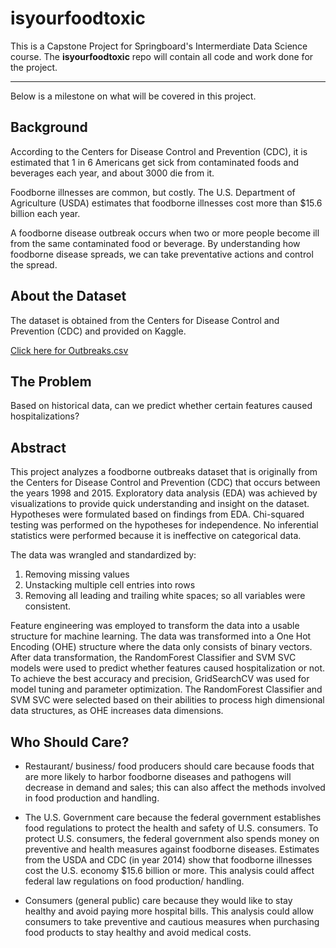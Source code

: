 # isyourfoodtoxic
This is a Capstone Project for Springboard's Intermerdiate Data Science course. 
The **isyourfoodtoxic** repo will contain all code and work done for the project.

---

Below is a milestone on what will be covered in this project.

## Background
According to the Centers for Disease Control and Prevention (CDC), it is estimated that 1 in 6 Americans get sick from contaminated foods and beverages each year, and about 3000 die from it.

Foodborne illnesses are common, but costly. The U.S. Department of Agriculture (USDA) estimates that foodborne illnesses cost more than $15.6 billion each year.

A foodborne disease outbreak occurs when two or more people become ill from the same contaminated food or beverage. By understanding how foodborne disease spreads, we can take preventative actions and control the spread.

## About the Dataset
The dataset is obtained from the Centers for Disease Control and Prevention (CDC) and provided on Kaggle. 

[Click here for Outbreaks.csv](https://www.kaggle.com/cdc/foodborne-diseases)

## The Problem
Based on historical data, can we predict whether certain features caused hospitalizations?

## Abstract
This project analyzes a foodborne outbreaks dataset that is originally from the Centers for Disease Control and Prevention (CDC) that occurs between the years 1998 and 2015. Exploratory data analysis (EDA) was achieved by visualizations to provide quick understanding and insight on the dataset. Hypotheses were formulated based on findings from EDA. Chi-squared testing was performed on the hypotheses for independence. No inferential statistics were performed because it is ineffective on categorical data. 

The data was wrangled and standardized by:
1. Removing missing values
2. Unstacking multiple cell entries into rows 
3. Removing all leading and trailing white spaces; so all variables were consistent. 

Feature engineering was employed to transform the data into a usable structure for machine learning. The data was transformed into a One Hot Encoding (OHE) structure where the data only consists of binary vectors. After data transformation, the RandomForest Classifier and SVM SVC models were used to predict whether features caused hospitalization or not. To achieve the best accuracy and precision, GridSearchCV was used for model tuning and parameter optimization. The RandomForest Classifier and SVM SVC were selected based on their abilities to process high dimensional data structures, as OHE increases data dimensions.

## Who Should Care?
- Restaurant/ business/ food producers should care because foods that are more likely to harbor foodborne diseases and pathogens will decrease in demand and sales; this can also affect the methods involved in food production and handling. 

- The U.S. Government care because the federal government establishes food regulations to protect the health and safety of U.S. consumers. To protect U.S. consumers, the federal government also spends money on preventive and health measures against foodborne diseases. Estimates from the USDA and CDC (in year 2014) show that foodborne illnesses cost the U.S. economy $15.6 billion or more. This analysis could affect federal law regulations on food production/ handling. 

- Consumers (general public) care because they would like to stay healthy and avoid paying more hospital bills. This analysis could allow consumers to take preventive and cautious measures when purchasing food products to stay healthy and avoid medical costs.

